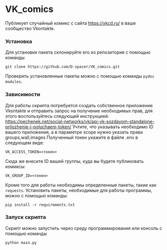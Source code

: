 # VK_comics
Публикует случайный комикс с сайта https://xkcd.ru/ в ваше сообщество Vkontakte.

### Установка

Для установки пакета склонируйте его из репозитория с помощью команды

```git clone https://github.com/D-spacer/VK_comics.git```

Проверить установленные пакеты можно с помощью команды `pydoc modules`.

### Зависимости
Для работы скрипта потребуется создать собственное приложение Vkontakte и отправить запрос на получение необходимых прав, для этого воспользуйтесь следующей инструкцией: https://pechenek.net/social-networks/vk/api-vk-sozdayom-standalone-prilozhenie-i-poluchaem-token/
Учтите, что указывать необходимо ID вашего приложения, а в параметре scope нужно указать права groups,wall,images
Полученный токен укажите в файле .env в следующем виде:

```VK_ACCESS_TOKEN=<токен>```

Сюда же внесите ID вашей группы, куда вы будете публиковать комиксы:

```VK_GROUP_ID=<токен>```

Кроме того для работы необходимы определенные пакеты, такие как `requests`.
Установить пакеты, необходимые для работы программы, можно с помощью команды: 

```pip install -r requirements.txt```

### Запуск скрипта

Скрипт можно запустить через среду программирования или консоль с помощью команды

```python main.py```
